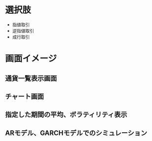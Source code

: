 

# 選択肢
- 指値取引
- 逆指値取引
- 成行取引

# 画面イメージ
## 通貨一覧表示画面
## チャート画面
## 指定した期間の平均、ボラティリティ表示
## ARモデル、GARCHモデルでのシミュレーション


